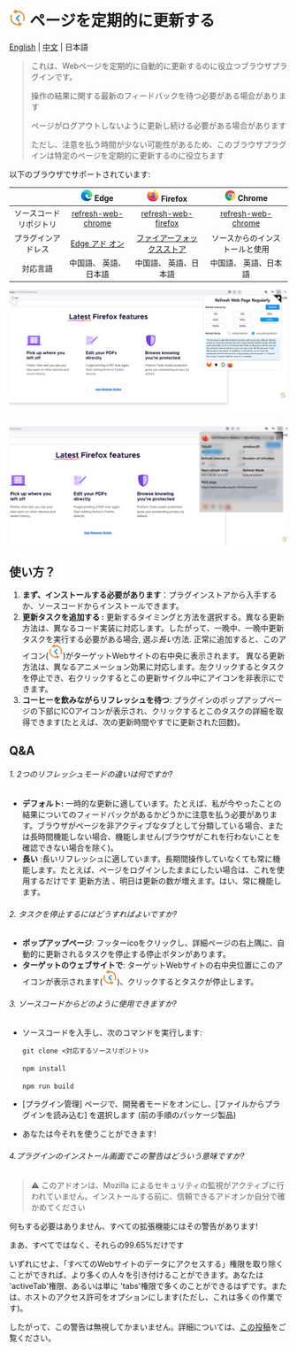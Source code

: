 # <img src="https://raw.githubusercontent.com/Volta0719/refresh-web-firefox/main/icons/icon.png" style="width:30px" /> ページを定期的に更新する

[English](https://github.com/Volta0719/refresh-web-firefox/blob/main/README.md) | [中文](https://github.com/Volta0719/refresh-web-firefox/blob/main/docs/readme_zh_CN.md) | 日本語


> これは、Webページを定期的に自動的に更新するのに役立つブラウザプラグインです。
>
> 操作の結果に関する最新のフィードバックを待つ必要がある場合があります
>
> ページがログアウトしないように更新し続ける必要がある場合があります
>
> ただし、注意を払う時間が少ない可能性があるため、このブラウザプラグインは特定のページを定期的に更新するのに役立ちます

以下のブラウザでサポートされています:

|                        | <img src="https://raw.githubusercontent.com/Volta0719/refresh-web-firefox/main/image/edge.png" style="width:20px" /> Edge | <img src="https://raw.githubusercontent.com/Volta0719/refresh-web-firefox/main/image/firefox.png" style="width:22px" /> Firefox | <img src="https://raw.githubusercontent.com/Volta0719/refresh-web-firefox/main/image/chrome.png" style="width:20px" /> Chrome |
| :--------------------: | :----------------------------------------------------------: | :----------------------------------------------------------: | :----------------------------------------------------------: |
| ソースコードリポジトリ | [refresh-web-chrome](https://github.com/Volta0719/refresh-web-chrome) | [refresh-web-firefox](https://github.com/Volta0719/refresh-web-firefox#refresh-web-firefox) | [refresh-web-chrome](https://github.com/Volta0719/refresh-web-chrome) |
|   プラグインアドレス   | [Edge アド オン](https://microsoftedge.microsoft.com/addons/detail/gjklkjghflejbeibdlefkbdljeoihkcp) | [ファイアーフォックスストア](https://addons.mozilla.org/ja/firefox/addon/refresh-web-page-regularly/) |                ソースからのインストールと使用                |
|        対応言語        |                    中国語、 英語、日本語                     |                    中国語、 英語、日本語                     |                    中国語、 英語、日本語                     |

![](https://raw.githubusercontent.com/Volta0719/refresh-web-firefox/main/image/home.png)

![](https://raw.githubusercontent.com/Volta0719/refresh-web-firefox/main/image/detail.png)

## 使い方？

1. **まず、インストールする必要があります**：プラグインストアから入手するか、ソースコードからインストールできます。
2. **更新タスクを追加する :** 更新するタイミングと方法を選択する。異なる更新方法は、異なるコード実装に対応します。したがって、一晩中、一晩中更新タスクを実行する必要がある場合, 選ぶ*長い*方法. 正常に追加すると、このアイコン(<img src="https://raw.githubusercontent.com/Volta0719/refresh-web-firefox/main/icons/icon.png" style="width:26px" />)がターゲットWebサイトの右中央に表示されます。 異なる更新方法は、異なるアニメーション効果に対応します。左クリックするとタスクを停止でき、右クリックするとこの更新サイクル中にアイコンを非表示にできます。
3. **コーヒーを飲みながらリフレッシュを待つ**: プラグインのポップアップページの下部にICOアイコンが表示され、クリックするとこのタスクの詳細を取得できます(たとえば、次の更新時間やすでに更新された回数)。

## Q&A

###### 1. 2つのリフレッシュモードの違いは何ですか?

- **デフォルト:** 一時的な更新に適しています。たとえば、私が今やったことの結果についてのフィードバックがあるかどうかに注意を払う必要があります。ブラウザがページを非アクティブなタブとして分類している場合、または長時間機能しない場合、機能しません(ブラウザがこれを行わないことを確認できない場合を除く)。
- **長い** :長いリフレッシュに適しています。長期間操作していなくても常に機能します。たとえば、ページをログインしたままにしたい場合は、これを使用するだけです 更新方法 、明日は更新の数が増えます。はい、常に機能します。

###### 2. タスクを停止するにはどうすればよいですか?

- **ポップアップページ**: フッターicoをクリックし、詳細ページの右上隅に、自動的に更新されるタスクを停止する停止ボタンがあります。
- **ターゲットのウェブサイトで**: ターゲットWebサイトの右中央位置にこのアイコンが表示されます(<img src="https://raw.githubusercontent.com/Volta0719/refresh-web-firefox/main/icons/icon.png" style="width:26px" />)、クリックするとタスクが停止します。

###### 3. ソースコードからどのように使用できますか?

- ソースコードを入手し、次のコマンドを実行します:

  ```shell
  git clone <対応するソースリポジトリ>
  
  npm install 
  
  npm run build
  ```

- [プラグイン管理] ページで、開発者モードをオンにし、[ファイルからプラグインを読み込む] を選択します (前の手順のパッケージ製品)

- あなたは今それを使うことができます!

###### 4.プラグインのインストール画面でこの警告はどういう意味ですか?

> ⚠️ このアドオンは、Mozilla によるセキュリティの監視がアクティブに行われていません。インストールする前に、信頼できるアドオンか自分で確かめてください

何もする必要はありません、すべての拡張機能にはその警告があります!

まあ、すべてではなく、それらの99.65%だけです

いずれにせよ、「すべてのWebサイトのデータにアクセスする」権限を取り除くことができれば、より多くの人々を引き付けることができます。あなたは 'activeTab'権限、あるいは単に 'tabs'権限で多くのことができるはずです。または、ホストのアクセス許可をオプションにします(ただし、これは多くの作業です)。

したがって、この警告は無視してかまいません。詳細については、[この投稿](https://discourse.mozilla.org/t/this-add-on-not-active-monitored-for-security-by-mozilla-make-sure-you-trust-before-install/121823)をご覧ください。



